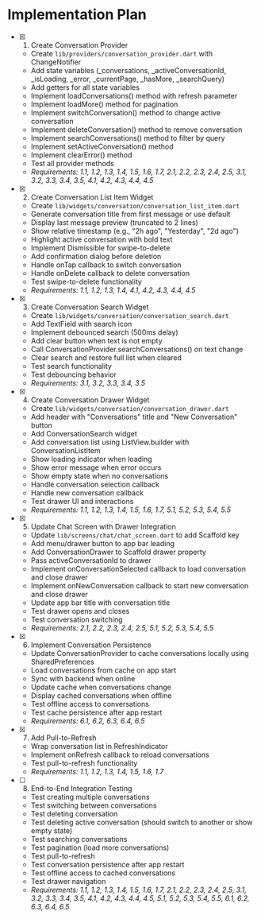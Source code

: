 # Implementation Plan

- [x] 1. Create Conversation Provider






  - Create `lib/providers/conversation_provider.dart` with ChangeNotifier
  - Add state variables (_conversations, _activeConversationId, _isLoading, _error, _currentPage, _hasMore, _searchQuery)
  - Add getters for all state variables
  - Implement loadConversations() method with refresh parameter
  - Implement loadMore() method for pagination
  - Implement switchConversation() method to change active conversation
  - Implement deleteConversation() method to remove conversation
  - Implement searchConversations() method to filter by query
  - Implement setActiveConversation() method
  - Implement clearError() method
  - Test all provider methods
  - _Requirements: 1.1, 1.2, 1.3, 1.4, 1.5, 1.6, 1.7, 2.1, 2.2, 2.3, 2.4, 2.5, 3.1, 3.2, 3.3, 3.4, 3.5, 4.1, 4.2, 4.3, 4.4, 4.5_

- [x] 2. Create Conversation List Item Widget





  - Create `lib/widgets/conversation/conversation_list_item.dart`
  - Generate conversation title from first message or use default
  - Display last message preview (truncated to 2 lines)
  - Show relative timestamp (e.g., "2h ago", "Yesterday", "2d ago")
  - Highlight active conversation with bold text
  - Implement Dismissible for swipe-to-delete
  - Add confirmation dialog before deletion
  - Handle onTap callback to switch conversation
  - Handle onDelete callback to delete conversation
  - Test swipe-to-delete functionality
  - _Requirements: 1.1, 1.2, 1.3, 1.4, 4.1, 4.2, 4.3, 4.4, 4.5_

- [x] 3. Create Conversation Search Widget






  - Create `lib/widgets/conversation/conversation_search.dart`
  - Add TextField with search icon
  - Implement debounced search (500ms delay)
  - Add clear button when text is not empty
  - Call ConversationProvider.searchConversations() on text change
  - Clear search and restore full list when cleared
  - Test search functionality
  - Test debouncing behavior
  - _Requirements: 3.1, 3.2, 3.3, 3.4, 3.5_

- [x] 4. Create Conversation Drawer Widget





  - Create `lib/widgets/conversation/conversation_drawer.dart`
  - Add header with "Conversations" title and "New Conversation" button
  - Add ConversationSearch widget
  - Add conversation list using ListView.builder with ConversationListItem
  - Show loading indicator when loading
  - Show error message when error occurs
  - Show empty state when no conversations
  - Handle conversation selection callback
  - Handle new conversation callback
  - Test drawer UI and interactions
  - _Requirements: 1.1, 1.2, 1.3, 1.4, 1.5, 1.6, 1.7, 5.1, 5.2, 5.3, 5.4, 5.5_

- [x] 5. Update Chat Screen with Drawer Integration





  - Update `lib/screens/chat/chat_screen.dart` to add Scaffold key
  - Add menu/drawer button to app bar leading
  - Add ConversationDrawer to Scaffold drawer property
  - Pass activeConversationId to drawer
  - Implement onConversationSelected callback to load conversation and close drawer
  - Implement onNewConversation callback to start new conversation and close drawer
  - Update app bar title with conversation title
  - Test drawer opens and closes
  - Test conversation switching
  - _Requirements: 2.1, 2.2, 2.3, 2.4, 2.5, 5.1, 5.2, 5.3, 5.4, 5.5_

- [x] 6. Implement Conversation Persistence






  - Update ConversationProvider to cache conversations locally using SharedPreferences
  - Load conversations from cache on app start
  - Sync with backend when online
  - Update cache when conversations change
  - Display cached conversations when offline
  - Test offline access to conversations
  - Test cache persistence after app restart
  - _Requirements: 6.1, 6.2, 6.3, 6.4, 6.5_

- [x] 7. Add Pull-to-Refresh







  - Wrap conversation list in RefreshIndicator
  - Implement onRefresh callback to reload conversations
  - Test pull-to-refresh functionality
  - _Requirements: 1.1, 1.2, 1.3, 1.4, 1.5, 1.6, 1.7_

- [ ] 8. End-to-End Integration Testing
  - Test creating multiple conversations
  - Test switching between conversations
  - Test deleting conversation
  - Test deleting active conversation (should switch to another or show empty state)
  - Test searching conversations
  - Test pagination (load more conversations)
  - Test pull-to-refresh
  - Test conversation persistence after app restart
  - Test offline access to cached conversations
  - Test drawer navigation
  - _Requirements: 1.1, 1.2, 1.3, 1.4, 1.5, 1.6, 1.7, 2.1, 2.2, 2.3, 2.4, 2.5, 3.1, 3.2, 3.3, 3.4, 3.5, 4.1, 4.2, 4.3, 4.4, 4.5, 5.1, 5.2, 5.3, 5.4, 5.5, 6.1, 6.2, 6.3, 6.4, 6.5_
